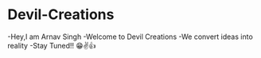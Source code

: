 # Devil-Creations
-Hey,I am Arnav Singh
-Welcome to Devil Creations
-We convert ideas into reality
-Stay Tuned!!
😁✌👍
